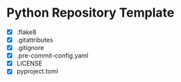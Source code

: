 # Python Repository Template

- [x] .flake8
- [x] .gitattributes
- [x] .gitignore
- [x] .pre-commit-config.yaml
- [x] LICENSE
- [x] pyproject.toml
